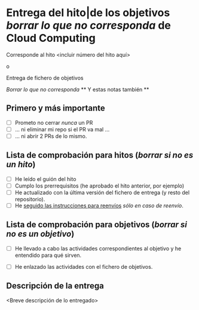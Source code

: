 # Entrega del hito|de los objetivos *borrar lo que no corresponda* de Cloud Computing

Corresponde al hito <incluir número del hito aquí>

o

Entrega de fichero de objetivos 

*Borrar lo que no corresponda*
** Y estas notas también **

## Primero y más importante

* [ ] Prometo no cerrar *nunca* un PR
* [ ] ... ni eliminar mi repo si el PR va mal ...
* [ ] ... ni abrir 2 PRs de lo mismo.

## Lista de comprobación para hitos (*borrar si no es un hito*)

* [ ] He leído el guión del hito
* [ ] Cumplo los prerrequisitos (he aprobado el hito anterior, por ejemplo)
* [ ] He actualizado con la última versión del fichero de entrega (y resto del repositorio).
* [ ] He [seguido las instrucciones para reenvíos](http://jj.github.io/CC/documentos/proyecto/Reenvios) *sólo en caso de reenvío*.

## Lista de comprobación para objetivos (*borrar si no es un objetivo*)

* [ ] He llevado a cabo las actividades correspondientes al objetivo y he entendido para qué sirven.
* [ ] He enlazado las actividades con el fichero de objetivos.


## Descripción de la entrega

<Breve descripción de lo entregado>



